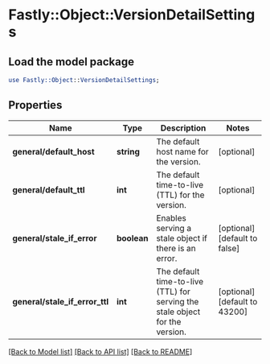 # Fastly::Object::VersionDetailSettings

## Load the model package
```perl
use Fastly::Object::VersionDetailSettings;
```

## Properties
Name | Type | Description | Notes
------------ | ------------- | ------------- | -------------
**general/default_host** | **string** | The default host name for the version. | [optional] 
**general/default_ttl** | **int** | The default time-to-live (TTL) for the version. | [optional] 
**general/stale_if_error** | **boolean** | Enables serving a stale object if there is an error. | [optional] [default to false]
**general/stale_if_error_ttl** | **int** | The default time-to-live (TTL) for serving the stale object for the version. | [optional] [default to 43200]

[[Back to Model list]](../README.md#documentation-for-models) [[Back to API list]](../README.md#documentation-for-api-endpoints) [[Back to README]](../README.md)


